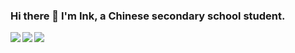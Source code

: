 ### Hi there 👋 I'm Ink, a Chinese secondary school student.

<img src="https://count.getloli.com/get/@nicholasyang21?theme=gelbooru">

<a href="https://github.com/NicholasYang21">
  <img align="left" src="https://github-readme-stats.vercel.app/api?username=NicholasYang21" />
</a>
<a href="https://github.com/NicholasYang21">
  <img align="left" src="https://github-readme-stats.vercel.app/api/top-langs/?username=NicholasYang21" />
</a>
